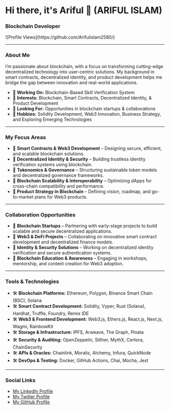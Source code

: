 # Hi there, it's Ariful 👋 (ARIFUL ISLAM)

### Blockchain Developer
<p>![Profile Views](https://github.com/Arifulislam2580/)
</p>

---

### About Me
I’m passionate about blockchain, with a focus on transforming cutting-edge decentralized technology into user-centric solutions. My background in smart contracts, decentralized identity, and product development helps me bridge the gap between innovation and real-world applications.

- 🔹 **Working On:** Blockchain-Based Skill Verification System  
- 🔹 **Interests:** Blockchain, Smart Contracts, Decentralized Identity, & Product Development  
- 🔹 **Looking For:** Opportunities in blockchain startups & collaborations  
- 🔹 **Hobbies:** Solidity Development, Web3 Innovation, Business Strategy, and Exploring Emerging Technologies

---

### My Focus Areas
- 📌 **Smart Contracts & Web3 Development** – Designing secure, efficient, and scalable blockchain solutions.
- 📌 **Decentralized Identity & Security** – Building trustless identity verification systems using blockchain.
- 📌 **Tokenomics & Governance** – Structuring sustainable token models and decentralized governance frameworks.
- 📌 **Blockchain Scalability & Interoperability** – Optimizing dApps for cross-chain compatibility and performance.
- 📌 **Product Strategy in Blockchain** – Defining vision, roadmap, and go-to-market plans for Web3 products.

---

### Collaboration Opportunities
- 🤝 **Blockchain Startups** – Partnering with early-stage projects to build scalable and secure decentralized applications.
- 🤝 **Web3 & DeFi Projects** – Collaborating on innovative smart contract development and decentralized finance models.
- 🤝 **Identity & Security Solutions** – Working on decentralized identity verification and secure authentication systems.
- 🤝 **Blockchain Education & Awareness** – Engaging in workshops, mentorship, and content creation for Web3 adoption.

---

### Tools & Technologies
- 🛠 **Blockchain Platforms:** Ethereum, Polygon, Binance Smart Chain (BSC), Solana  
- 🛠 **Smart Contract Development:** Solidity, Vyper, Rust (Solana), Hardhat, Truffle, Foundry, Remix IDE  
- 🛠 **Web3 & Frontend Development:** Web3.js, Ethers.js, React.js, Next.js, Wagmi, RainbowKit  
- 🛠 **Storage & Infrastructure:** IPFS, Arweave, The Graph, Pinata  
- 🛠 **Security & Auditing:** OpenZeppelin, Slither, MythX, Certora, ChainSecurity  
- 🛠 **APIs & Oracles:** Chainlink, Moralis, Alchemy, Infura, QuickNode  
- 🛠 **DevOps & Testing:** Docker, GitHub Actions, Chai, Mocha, Jest

---

### Social Links
- [My LinkedIn Profile](https://www.facebook.com/arifulislamjournalist/)
- [My Twitter Profile](https://x.com/Ariful66944047)
- [My GitHub Profile](https://github.com/Arifulislam2580)
